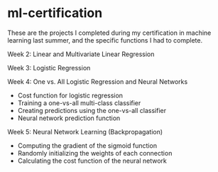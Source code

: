# ml-certification
These are the projects I completed during my certification in machine learning last summer, and the specific functions I had to complete.

Week 2: Linear and Multivariate Linear Regression

Week 3: Logistic Regression

Week 4: One vs. All Logistic Regression and Neural Networks
  - Cost function for logistic regression
  - Training a one-vs-all multi-class classifier
  - Creating predictions using the one-vs-all classifier
  - Neural network prediction function

Week 5: Neural Network Learning (Backpropagation)
  - Computing the gradient of the sigmoid function
  - Randomly initializing the weights of each connection
  - Calculating the cost function of the neural network
